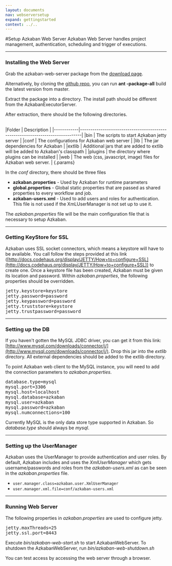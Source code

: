 ```yaml
---
layout: documents
nav: webserversetup
expand: gettingstarted
context: ../..
---
```

#Setup Azkaban Web Server
Azkaban Web Server handles project management, authentication, scheduling and trigger of executions.

----------
### Installing the Web Server
Grab the azkaban-web-server package from the [download page](../../downloads.html).

Alternatively, by cloning the [github repo](https://github.com/azkaban/azkaban2), you can run __ant \-package\-all__ build the latest version
from master.

Extract the package into a directory. The install path should be different from the AzkabanExecutorServer.

After extraction, there should be the following directories.

<br/>
|Folder      | Description                                                                   |
|------------|-------------------------------------------------------------------------------|
|bin         | The scripts to start Azkaban jetty server                                     |
|conf        | The configurations for Azkaban web server                                     |
|lib         | The jar dependencies for Azkaban                                              |
|extlib      | Additional jars that are added to extlib will be added to Azkaban's classpath |
|plugins     | the directory where plugins can be installed                                  |
|web         | The web (css, javascript, image) files for Azkaban web server.                |
{.params}


In the _conf_ directory, there should be three files

* **azkaban.properties** - Used by Azkaban for runtime parameters
* **global.properties** - Global static properties that are passed as shared properties to every workflow and job.
* **azkaban-users.xml** - Used to add users and roles for authentication. This file is not used if the XmLUserManager is not set up to use it.

The _azkaban.properties_ file will be the main configuration file that is necessary to setup Azkaban.

----------
### Getting KeyStore for SSL

Azkaban uses SSL socket connectors, which means a keystore will have to be available. You call follow the steps provided at this link ([http://docs.codehaus.org/display/JETTY/How+to+configure+SSL](http://docs.codehaus.org/display/JETTY/How+to+configure+SSL)) to create one.
Once a keystore file has been created, Azkaban must be given its location and password. Within _azkaban.properties_, the following properties should be overridden.
<pre class="code">
jetty.keystore=keystore
jetty.password=password
jetty.keypassword=password
jetty.truststore=keystore
jetty.trustpassword=password
</pre>

----------
### Setting up the DB

If you haven't gotten the MySQL JDBC driver, you can get it from this link: [http://www.mysql.com/downloads/connector/j/](http://www.mysql.com/downloads/connector/j/). 
Drop this jar into the _extlib_ directory. All external dependencies should be added to the extlib directory.

To point Azkaban web client to the MySQL instance, you will need to add the connection parameters to _azkaban.properties_.

<pre class="code">
database.type=mysql
mysql.port=3306
mysql.host=localhost
mysql.database=azkaban
mysql.user=azkaban
mysql.password=azkaban
mysql.numconnections=100
</pre>

Currently MySQL is the only data store type supported in Azkaban. So _database.type_ should always be _mysql_.

----------
### Setting up the UserManager
Azkaban uses the UserManager to provide authentication and user roles.
By default, Azkaban includes and uses the _XmlUserManager_ which gets username/passwords and roles from the _azkaban-users.xml_ as can be seen in the _azkaban.properties_ file.
* `user.manager.class=azkaban.user.XmlUserManager`
* `user.manager.xml.file=conf/azkaban-users.xml`

----------
### Running Web Server
The following properties in _azkaban.properties_ are used to configure jetty.
<pre class="code">
jetty.maxThreads=25
jetty.ssl.port=8443
</pre>

Execute _bin/azkaban-web-start.sh_ to start AzkabanWebServer. 
To shutdown the AzkabanWebServer, run _bin/azkaban-web-shutdown.sh_

You can test access by accessing the web server through a browser.


